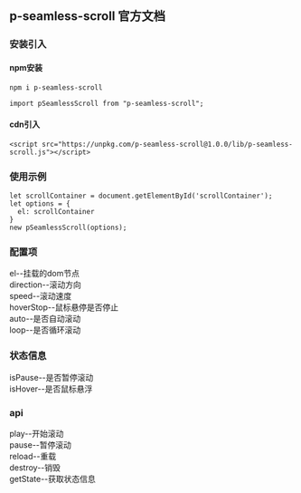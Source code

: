## p-seamless-scroll 官方文档

### 安装引入
#### npm安装
```
npm i p-seamless-scroll

import pSeamlessScroll from "p-seamless-scroll";
```
#### cdn引入
```
<script src="https://unpkg.com/p-seamless-scroll@1.0.0/lib/p-seamless-scroll.js"></script>
```
### 使用示例
```
let scrollContainer = document.getElementById('scrollContainer');
let options = {
  el: scrollContainer
}
new pSeamlessScroll(options);
```
### 配置项
el--挂载的dom节点<br>
direction--滚动方向<br>
speed--滚动速度<br>
hoverStop--鼠标悬停是否停止<br>
auto--是否自动滚动<br>
loop--是否循环滚动<br>
### 状态信息
isPause--是否暂停滚动<br>
isHover--是否鼠标悬浮<br>
### api
play--开始滚动<br>
pause--暂停滚动<br>
reload--重载<br>
destroy--销毁<br>
getState--获取状态信息<br>